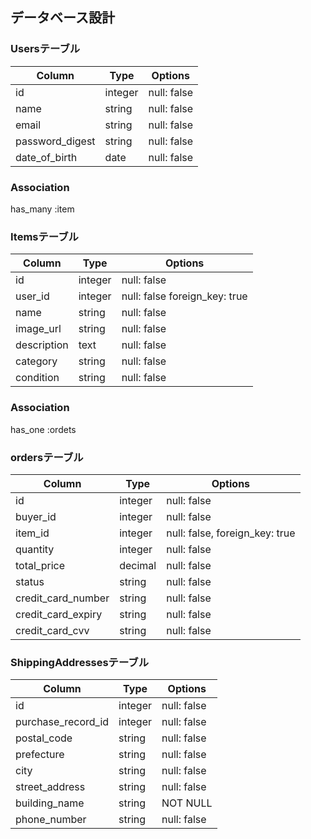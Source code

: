 ## データベース設計

### Usersテーブル
| Column          | Type       | Options                        |
| --------------- | ---------- | ------------------------------ |
| id              | integer    |null: false  |
| name            | string     |null: false  |
| email           | string     |null: false  |
| password_digest | string     |null: false  |
| date_of_birth   | date       |null: false  |
### Association
has_many :item

### Itemsテーブル
| Column        | Type       | Options                        |
| ------------- | ---------- | ------------------------------ |
| id            | integer    |null: false  |
| user_id       | integer    |null: false  foreign_key: true|
| name          | string     |null: false  |
| image_url     | string     |null: false  |
| description   | text       |null: false  |
| category      | string     | null: false |
| condition     | string     |null: false  |
### Association
has_one :ordets

### ordersテーブル
| Column              | Type       | Options                        |
| ------------------- | ---------- | ------------------------------ |
| id                  | integer    |null: false  |
| buyer_id            | integer    |null: false  |
| item_id             | integer    |null: false, foreign_key: true  |
| quantity            | integer    |null: false  |
| total_price         | decimal    |null: false  |
| status              | string     |null: false  |
| credit_card_number  | string     |null: false  |
| credit_card_expiry  | string     |null: false  |
| credit_card_cvv     | string     |null: false  |

### ShippingAddressesテーブル
| Column             | Type       | Options                        |
| ------------------ | ---------- | ------------------------------ |
| id                 | integer    |null: false   |
| purchase_record_id | integer    |null: false   |
| postal_code        | string     |null: false   |
| prefecture         | string     |null: false   |
| city               | string     |null: false   |
| street_address     | string     |null: false   | 
| building_name      | string     |NOT NULL      |
| phone_number       | string     |null: false   |
